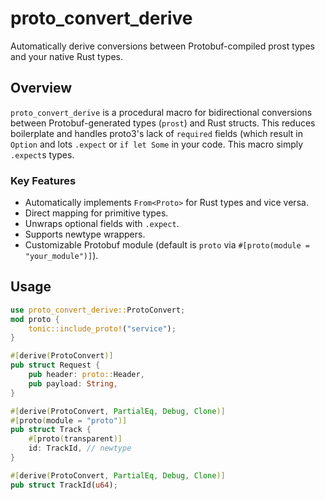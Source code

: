 # proto_convert_derive

Automatically derive conversions between Protobuf-compiled prost types and your native Rust types.

## Overview

`proto_convert_derive` is a procedural macro for bidirectional conversions between Protobuf-generated types (`prost`) and Rust structs. This reduces boilerplate and handles proto3's lack of `required` fields (which result in `Option` and lots `.expect` or `if let Some` in your code. This macro simply `.expect`s types.

### Key Features

- Automatically implements `From<Proto>` for Rust types and vice versa.
- Direct mapping for primitive types.
- Unwraps optional fields with `.expect`.
- Supports newtype wrappers.
- Customizable Protobuf module (default is `proto` via `#[proto(module = "your_module")]`).


## Usage

```rust
use proto_convert_derive::ProtoConvert;
mod proto {
    tonic::include_proto!("service");
}

#[derive(ProtoConvert)]
pub struct Request {
    pub header: proto::Header,
    pub payload: String,
}

#[derive(ProtoConvert, PartialEq, Debug, Clone)]
#[proto(module = "proto")]
pub struct Track {
    #[proto(transparent)]
    id: TrackId, // newtype
}

#[derive(ProtoConvert, PartialEq, Debug, Clone)]
pub struct TrackId(u64);
```
